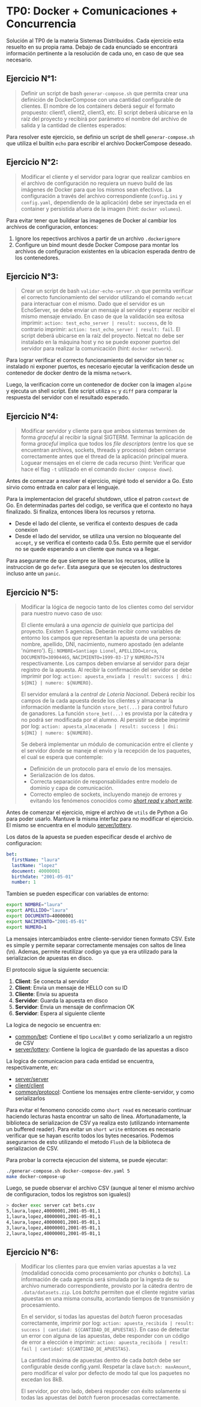 # TP0: Docker + Comunicaciones + Concurrencia

Solución al TP0 de la materia Sistemas Distribuidos. Cada ejercicio esta resuelto en su propia rama. Debajo de cada enunciado se encontrará información pertinente a la resolución de cada uno, en caso de que sea necesario.

## Ejercicio N°1:

>  Definir un script de bash `generar-compose.sh` que permita crear una definición de DockerCompose con una cantidad configurable de clientes.  El nombre de los containers deberá seguir el formato propuesto: client1, client2, client3, etc. El script deberá ubicarse en la raíz del proyecto y recibirá por parámetro el nombre del archivo de salida y la cantidad de clientes esperados:

Para resolver este ejercicio, se definio un script de shell `generar-compose.sh` que utiliza el builtin `echo` para escribir el archivo DockerCompose deseado.

## Ejercicio N°2:

> Modificar el cliente y el servidor para lograr que realizar cambios en el archivo de configuración no requiera un nuevo build de las imágenes de Docker para que los mismos sean efectivos. La configuración a través del archivo correspondiente (`config.ini` y `config.yaml`, dependiendo de la aplicación) debe ser inyectada en el container y persistida afuera de la imagen (hint: `docker volumes`).

Para evitar tener que buildear las imagenes de Docker al cambiar los archivos de configuracion, entonces:
1. Ignore los repectivos archivos a partir de un archivo `.dockerignore`
2. Configure un bind mount desde Docker Compose para montar los archivos de configuracion existentes en la ubicacion esperada dentro de los contenedores.

## Ejercicio N°3:

> Crear un script de bash `validar-echo-server.sh` que permita verificar el correcto funcionamiento del servidor utilizando el comando `netcat` para interactuar con el mismo. Dado que el servidor es un EchoServer, se debe enviar un mensaje al servidor y esperar recibir el mismo mensaje enviado. En caso de que la validación sea exitosa imprimir: `action: test_echo_server | result: success`, de lo contrario imprimir: `action: test_echo_server | result: fail`. El script deberá ubicarse en la raíz del proyecto. Netcat no debe ser instalado en la máquina host y no se puede exponer puertos del servidor para realizar la comunicación (hint: `docker network`).

Para lograr verificar el correcto funcionamiento del servidor sin tener `nc` instalado ni exponer puertos, es necesario ejecutar la verificacion desde un contenedor de docker dentro de la misma `network`.

Luego, la verificacion corre un contenedor de docker con la imagen `alpine` y ejecuta un shell script. Este script utiliza `nc` y `diff` para comparar la respuesta del servidor con el resultado esperado.

## Ejercicio N°4:

> Modificar servidor y cliente para que ambos sistemas terminen de forma _graceful_ al recibir la signal SIGTERM. Terminar la aplicación de forma _graceful_ implica que todos los _file descriptors_ (entre los que se encuentran archivos, sockets, threads y procesos) deben cerrarse correctamente antes que el thread de la aplicación principal muera. Loguear mensajes en el cierre de cada recurso (hint: Verificar que hace el flag `-t` utilizado en el comando `docker compose down`).

Antes de comenzar a resolver el ejercicio, migré todo el servidor a Go. Esto sirvio como entrada en calor para el lenguaje.

Para la implementacion del graceful shutdown, utlice el patron `context` de Go. En determinadas partes del codigo, se verifica que el contexto no haya finalizado. Si finaliza, entonces libera los recursos y retorna.
- Desde el lado del cliente, se verifica el contexto despues de cada conexion 
- Desde el lado del servidor, se utiliza una version no bloqueante del `accept`, y se verifica el contexto cada 0.5s. Esto permite que el servidor no se quede esperando a un cliente que nunca va a llegar.

Para asegurarme de que siempre se liberan los recursos, utilice la instruccion de go `defer`. Esta asegura que se ejecuten los destructores incluso ante un `panic`.

## Ejercicio N°5:

> Modificar la lógica de negocio tanto de los clientes como del servidor para nuestro nuevo caso de uso:
>
> El cliente emulará a una _agencia de quiniela_ que participa del proyecto. Existen 5 agencias. Deberán recibir como variables de entorno los campos que representan la apuesta de una persona: nombre, apellido, DNI, nacimiento, numero apostado (en adelante 'número'). Ej.: `NOMBRE=Santiago Lionel`, `APELLIDO=Lorca`, `DOCUMENTO=30904465`, `NACIMIENTO=1999-03-17` y `NUMERO=7574` respectivamente. Los campos deben enviarse al servidor para dejar registro de la apuesta. Al recibir la confirmación del servidor se debe imprimir por log: `action: apuesta_enviada | result: success | dni: ${DNI} | numero: ${NUMERO}`.
>
> El servidor emulará a la _central de Lotería Nacional_. Deberá recibir los campos de la cada apuesta desde los clientes y almacenar la información mediante la función `store_bet(...)` para control futuro de ganadores. La función `store_bet(...)` es provista por la cátedra y no podrá ser modificada por el alumno.
> Al persistir se debe imprimir por log: `action: apuesta_almacenada | result: success | dni: ${DNI} | numero: ${NUMERO}`.
>
> Se deberá implementar un módulo de comunicación entre el cliente y el servidor donde se maneje el envío y la recepción de los paquetes, el cual se espera que contemple:
> * Definición de un protocolo para el envío de los mensajes.
> * Serialización de los datos.
> * Correcta separación de responsabilidades entre modelo de dominio y capa de comunicación.
> * Correcto empleo de sockets, incluyendo manejo de errores y evitando los fenómenos conocidos como [_short read y short write_](https://cs61.seas.harvard.edu/site/2018/FileDescriptors/).


Antes de comenzar el ejercicio, migre el archivo de `utils` de Python a Go para poder usarlo. Mantuve la misma interfaz para no modificar el ejercicio. El mismo se encuentra en el modulo [server/lottery](server/lottery/lottery.go).

Los datos de la apuesta se pueden especificar desde el archivo de configuracion:
```yaml
bet:
  firstName: "laura"
  lastName: "lopez"
  document: 40000001
  birthdate: "2001-05-01"
  number: 1
```
Tambien se pueden especificar con variables de entorno:
```bash
export NOMBRE="laura"
export APELLIDO="laura"
export DOCUMENTO=40000001
export NACIMIENTO="2001-05-01"
export NUMERO=1
```

La mensajes intercambiados entre cliente-servidor tienen formato CSV. Este es simple y permite separar correctamente mensajes con saltos de linea (\n). Ademas, permite reutilizar codigo ya que ya era utilizado para la serializacion de apuestas en disco.

El protocolo sigue la siguiente secuencia:
1. **Client**: Se conecta al servidor
1. **Client**: Envia un mensaje de HELLO con su ID
1. **Cliente**: Envia su apuesta
1. **Servidor**: Guarda la apuesta en disco
1. **Servidor**: Envia un mensaje de confirmacion OK
1. **Servidor**: Espera al siguiente cliente

La logica de negocio se encuentra en:
- [common/bet](common/bet.go): Contiene el tipo `LocalBet` y como serializarlo a un registro de CSV
- [server/lottery](server/lottery/lottery.go): Contiene la logica de guardado de las apuestas a disco

La logica de comunicacion para cada entidad se encuentra, respectivamente, en:
- [server/server](server/server.go)
- [client/client](client/client.go)
- [common/protocol](common/protocol.go): Contiene los mensajes entre cliente-servidor, y como serializarlos

Para evitar el fenomeno conocido como `short read` es necesario continuar haciendo lecturas hasta encontrar un salto de linea. Afortunadamente, la biblioteca de serializacion de CSV ya realiza esto (utilizando internamente un buffered reader). Para evitar un `short write` entonces es necesario verificar que se hayan escrito todos los bytes necesarios. Podemos asegurarnos de esto utilizando el metodo `Flush` de la biblioteca de serializacion de CSV.

Para probar la correcta ejecucion del sistema, se puede ejecutar:
```bash
./generar-compose.sh docker-compose-dev.yaml 5
make docker-compose-up
```

Luego, se puede observar el archivo CSV (aunque al tener el mismo archivo de configuracion, todos los registros son iguales))
```bash
> docker exec server cat bets.csv
5,laura,lopez,40000001,2001-05-01,1
1,laura,lopez,40000001,2001-05-01,1
4,laura,lopez,40000001,2001-05-01,1
3,laura,lopez,40000001,2001-05-01,1
2,laura,lopez,40000001,2001-05-01,1
```

## Ejercicio N°6:

> Modificar los clientes para que envíen varias apuestas a la vez (modalidad conocida como procesamiento por _chunks_ o _batchs_). La información de cada agencia será simulada por la ingesta de su archivo numerado correspondiente, provisto por la cátedra dentro de `.data/datasets.zip`.
> Los _batchs_ permiten que el cliente registre varias apuestas en una misma consulta, acortando tiempos de transmisión y procesamiento.
>
> En el servidor, si todas las apuestas del *batch* fueron procesadas correctamente, imprimir por log: `action: apuesta_recibida | result: success | cantidad: ${CANTIDAD_DE_APUESTAS}`. En caso de detectar un error con alguna de las apuestas, debe responder con un código de error a elección e imprimir: `action: apuesta_recibida | result: fail | cantidad: ${CANTIDAD_DE_APUESTAS}`.
>
> La cantidad máxima de apuestas dentro de cada _batch_ debe ser configurable desde config.yaml. Respetar la clave `batch: maxAmount`, pero modificar el valor por defecto de modo tal que los paquetes no excedan los 8kB.
>
> El servidor, por otro lado, deberá responder con éxito solamente si todas las apuestas del _batch_ fueron procesadas correctamente.
